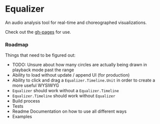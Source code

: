 # Equalizer

An audio analysis tool for real-time and choreographed visualizations.

Check out the [gh-pages](https://jonobr1.github.io/equalizer) for use.

### Roadmap

Things that need to be figured out:

+ TODO: Unsure about how many circles are actually being drawn in playback mode past the range
+ Ability to load without update / append UI (for production)
+ Ability to click and drag a `Equalizer.Timeline.Unit` in order to create a more useful WYSIWYG
+ `Equalizer` should work without a `Equalizer.Timeline`
+ `Equalizer.Timeline` should work without `Equalizer`
+ Build process
+ Tests
+ Readme Documentation on how to use all different ways
+ Examples
